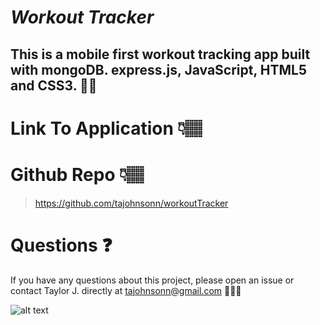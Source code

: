 # **_Workout Tracker_**

## This is a mobile first workout tracking app built with mongoDB. express.js, JavaScript, HTML5 and CSS3. 🏋🏾‍

# Link To Application 👇🏽

>

# Github Repo 👇🏽

> https://github.com/tajohnsonn/workoutTracker

# Questions ❓

If you have any questions about this project, please open an issue or contact Taylor J. directly at tajohnsonn@gmail.com 👩🏽‍💻

![alt text](https://avatars3.githubusercontent.com/u/57122209?s=460&u=98c6df52c701d97f4ad472ec554e3fb5753e1f9f&v=4)

